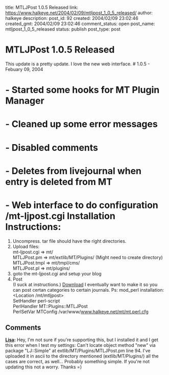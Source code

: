 title: MTLJPost 1.0.5 Released
link: https://www.halkeye.net/2004/02/09/mtljpost_1_0_5_released/
author: halkeye
description: 
post_id: 92
created: 2004/02/09 23:02:46
created_gmt: 2004/02/09 23:02:46
comment_status: open
post_name: mtljpost_1_0_5_released
status: publish
post_type: post

# MTLJPost 1.0.5 Released

This update is a pretty update. I love the new web interface. # 1.0.5 - Febuary 09, 2004  
# - Started some hooks for MT Plugin Manager  
# - Cleaned up some error messages  
# - Disabled comments  
# - Deletes from livejournal when entry is deleted from MT  
# - Web interface to do configuration /mt-ljpost.cgi Installation Instructions:  
1) Uncompress. tar file should have the right directories.  
2) Upload files:  
mt-ljpost.cgi => mt/  
MTLJPost.pm => mt/extlib/MT/Plugins/ (Might need to create directory)  
MTLJPost.tmpl => mt/tmpl/cms/  
MTLJPost.pl => mt/plugins/  
3) goto the mt-ljpost.cgi and setup your blog  
4) Post  
(I suck at instructions.) [Download](http://www.halkeye.net/files/?file=MTLJPost.1.0.5.tgz) I eventually want to make it so you can post certan categories to certain journals. Ps: mod_perl installation:  
<Location /mt/mtljpost>  
SetHandler perl-script  
PerlHandler MT::Plugins::MTLJPost  
PerlSetVar MTConfig /var/www/www.halkeye.net/mt/mt.perl.cfg  
</Location>

## Comments

**[Lisa](#48 "2004-04-01 20:31:04"):** Hey, I'm not sure if you're supporting this, but I installed it and I get this error when I test my settings: Can't locate object method "new" via package "LJ::Simple" at extlib/MT/Plugins/MTLJPost.pm line 94. I've uploaded it in ascii to the directory mentioned (extlib/MT/Plugins/) all the cases are correct, as well... Probably something simple. If you're not updating this not a worry. Thanks =)

